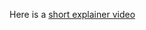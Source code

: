 Here is a [short explainer video](https://www.awesomescreenshot.com/video/26116730?key=c9d1d128fe2fd6c56825e11ef0898c85)
